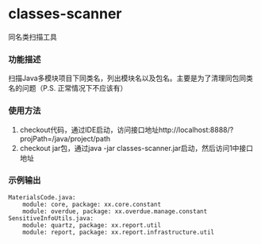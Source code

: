 # classes-scanner
同名类扫描工具

### 功能描述
扫描Java多模块项目下同类名，列出模块名以及包名。主要是为了清理同包同类名的问题（P.S. 正常情况下不应该有）

### 使用方法
1. checkout代码，通过IDE启动，访问接口地址http://localhost:8888/?projPath=/java/project/path
2. checkout jar包，通过java -jar classes-scanner.jar启动，然后访问1中接口地址

### 示例输出
```text
MaterialsCode.java:
    module: core, package: xx.core.constant
    module: overdue, package: xx.overdue.manage.constant
SensitiveInfoUtils.java:
    module: quartz, package: xx.report.util
    module: report, package: xx.report.infrastructure.util
```


